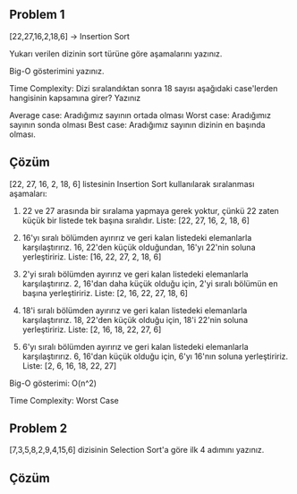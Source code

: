 ## Problem 1
[22,27,16,2,18,6] -> Insertion Sort

Yukarı verilen dizinin sort türüne göre aşamalarını yazınız.

Big-O gösterimini yazınız.

Time Complexity: Dizi sıralandıktan sonra 18 sayısı aşağıdaki case'lerden hangisinin kapsamına girer? Yazınız

Average case: Aradığımız sayının ortada olması
Worst case: Aradığımız sayının sonda olması
Best case: Aradığımız sayının dizinin en başında olması.

## Çözüm
[22, 27, 16, 2, 18, 6] listesinin Insertion Sort kullanılarak sıralanması aşamaları:

1) 22 ve 27 arasında bir sıralama yapmaya gerek yoktur, çünkü 22 zaten küçük bir listede tek başına sıralıdır.
Liste: [22, 27, 16, 2, 18, 6]

2) 16'yı sıralı bölümden ayırırız ve geri kalan listedeki elemanlarla karşılaştırırız. 16, 22'den küçük olduğundan, 16'yı 22'nin soluna yerleştiririz.
Liste: [16, 22, 27, 2, 18, 6]

3) 2'yi sıralı bölümden ayırırız ve geri kalan listedeki elemanlarla karşılaştırırız. 2, 16'dan daha küçük olduğu için, 2'yi sıralı bölümün en başına yerleştiririz.
Liste: [2, 16, 22, 27, 18, 6]

4) 18'i sıralı bölümden ayırırız ve geri kalan listedeki elemanlarla karşılaştırırız. 18, 22'den küçük olduğu için, 18'i 22'nin soluna yerleştiririz.
Liste: [2, 16, 18, 22, 27, 6]

5) 6'yı sıralı bölümden ayırırız ve geri kalan listedeki elemanlarla karşılaştırırız. 6, 16'dan küçük olduğu için, 6'yı 16'nın soluna yerleştiririz.
Liste: [2, 6, 16, 18, 22, 27]

Big-O gösterimi: O(n^2)

Time Complexity: Worst Case

## Problem 2
[7,3,5,8,2,9,4,15,6] dizisinin Selection Sort'a göre ilk 4 adımını yazınız.
## Çözüm
